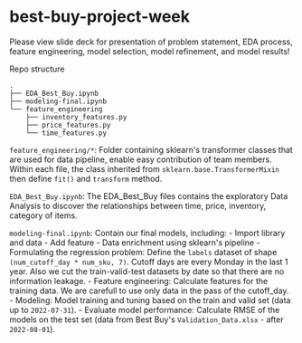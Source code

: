 # best-buy-project-week

Please view slide deck for presentation of problem statement, EDA process, feature engineering, model selection, model refinement, and model results!

Repo structure

```
.
├── EDA_Best_Buy.ipynb
├── modeling-final.ipynb
└── feature_engineering
    ├── inventory_features.py
    ├── price_features.py
    └── time_features.py
```

`feature_engineering/*`: Folder containing sklearn's transformer classes that are used for data pipeline, enable easy contribution of team members. Within each file, the class inherited from `sklearn.base.TransformerMixin` then define `fit()` and `transform` method.

`EDA_Best_Buy.ipynb`: The EDA_Best_Buy files contains the exploratory Data Analysis to discover the relationships between time, price, inventory, category of items.

`modeling-final.ipynb`: Contain our final models, including:
    - Import library and data
    - Add feature - Data enrichment using sklearn's pipeline
    - Formulating the regression problem: Define the `labels` dataset of shape `(num_cutoff_day * num_sku, 7)`. Cutoff days are every Monday in the last 1 year. Also we cut the train-valid-test datasets by date so that there are no information leakage.
    - Feature engineering: Calculate features for the training data. We are carefull to use only data in the pass of the cutoff_day.
    - Modeling: Model training and tuning based on the train and valid set (data up to `2022-07-31`).
    - Evaluate model performance: Calculate RMSE of the models on the test set (data from Best Buy's `Validation_Data.xlsx` - after `2022-08-01`).
